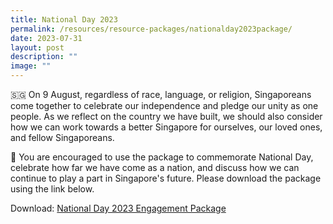 ```yaml
---
title: National Day 2023
permalink: /resources/resource-packages/nationalday2023package/
date: 2023-07-31
layout: post
description: ""
image: ""
---
```

🇸🇬 On 9 August, regardless of race, language, or religion, Singaporeans come together to celebrate our independence and pledge our unity as one people. As we reflect on the country we have built, we should also consider how we can work towards a better Singapore for ourselves, our loved ones, and fellow Singaporeans. 

📌 You are encouraged to use the package to commemorate National Day, celebrate how far we have come as a nation, and discuss how we can continue to play a part in Singapore's future. Please download the package using the link below.

Download: <a target="_blank" href="https://www.sg101.gov.sg/files/folio%201%20-%20national%20day%20package%202023_final%20(for%20external).pdf">National Day 2023 Engagement Package</a>